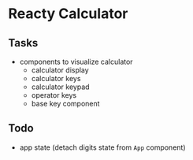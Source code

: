 # Reacty Calculator
## Tasks
- components to visualize calculator
    - calculator display
    - calculator keys
    - calculator keypad
    - operator keys
    - base key component

## Todo
- app state (detach digits state from `App` component)
